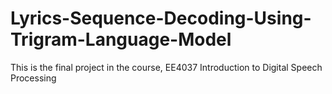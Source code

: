 # Lyrics-Sequence-Decoding-Using-Trigram-Language-Model
This is the final project in the course, EE4037 Introduction to Digital Speech Processing
